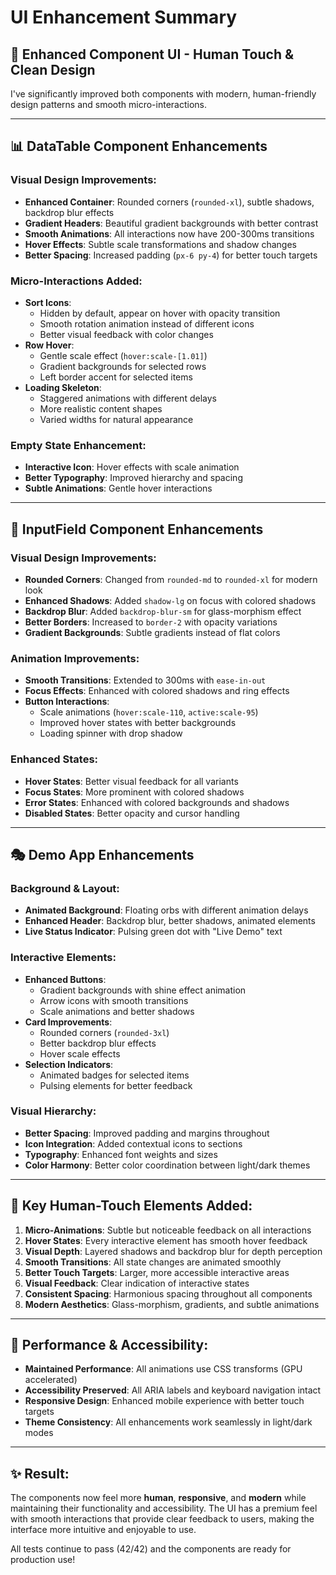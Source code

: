 # UI Enhancement Summary

## 🎨 **Enhanced Component UI - Human Touch & Clean Design**

I've significantly improved both components with modern, human-friendly design patterns and smooth micro-interactions.

---

## 📊 **DataTable Component Enhancements**

### **Visual Design Improvements:**
- **Enhanced Container**: Rounded corners (`rounded-xl`), subtle shadows, backdrop blur effects
- **Gradient Headers**: Beautiful gradient backgrounds with better contrast
- **Smooth Animations**: All interactions now have 200-300ms transitions
- **Hover Effects**: Subtle scale transformations and shadow changes
- **Better Spacing**: Increased padding (`px-6 py-4`) for better touch targets

### **Micro-Interactions Added:**
- **Sort Icons**: 
  - Hidden by default, appear on hover with opacity transition
  - Smooth rotation animation instead of different icons
  - Better visual feedback with color changes
- **Row Hover**: 
  - Gentle scale effect (`hover:scale-[1.01]`)
  - Gradient backgrounds for selected rows
  - Left border accent for selected items
- **Loading Skeleton**: 
  - Staggered animations with different delays
  - More realistic content shapes
  - Varied widths for natural appearance

### **Empty State Enhancement:**
- **Interactive Icon**: Hover effects with scale animation
- **Better Typography**: Improved hierarchy and spacing
- **Subtle Animations**: Gentle hover interactions

---

## 📝 **InputField Component Enhancements**

### **Visual Design Improvements:**
- **Rounded Corners**: Changed from `rounded-md` to `rounded-xl` for modern look
- **Enhanced Shadows**: Added `shadow-lg` on focus with colored shadows
- **Backdrop Blur**: Added `backdrop-blur-sm` for glass-morphism effect
- **Better Borders**: Increased to `border-2` with opacity variations
- **Gradient Backgrounds**: Subtle gradients instead of flat colors

### **Animation Improvements:**
- **Smooth Transitions**: Extended to 300ms with `ease-in-out`
- **Focus Effects**: Enhanced with colored shadows and ring effects
- **Button Interactions**: 
  - Scale animations (`hover:scale-110`, `active:scale-95`)
  - Improved hover states with better backgrounds
  - Loading spinner with drop shadow

### **Enhanced States:**
- **Hover States**: Better visual feedback for all variants
- **Focus States**: More prominent with colored shadows
- **Error States**: Enhanced with colored backgrounds and shadows
- **Disabled States**: Better opacity and cursor handling

---

## 🎭 **Demo App Enhancements**

### **Background & Layout:**
- **Animated Background**: Floating orbs with different animation delays
- **Enhanced Header**: Backdrop blur, better shadows, animated elements
- **Live Status Indicator**: Pulsing green dot with "Live Demo" text

### **Interactive Elements:**
- **Enhanced Buttons**: 
  - Gradient backgrounds with shine effect animation
  - Arrow icons with smooth transitions
  - Scale animations and better shadows
- **Card Improvements**: 
  - Rounded corners (`rounded-3xl`)
  - Better backdrop blur effects
  - Hover scale effects
- **Selection Indicators**: 
  - Animated badges for selected items
  - Pulsing elements for better feedback

### **Visual Hierarchy:**
- **Better Spacing**: Improved padding and margins throughout
- **Icon Integration**: Added contextual icons to sections
- **Typography**: Enhanced font weights and sizes
- **Color Harmony**: Better color coordination between light/dark themes

---

## 🌟 **Key Human-Touch Elements Added:**

1. **Micro-Animations**: Subtle but noticeable feedback on all interactions
2. **Hover States**: Every interactive element has smooth hover feedback
3. **Visual Depth**: Layered shadows and backdrop blur for depth perception
4. **Smooth Transitions**: All state changes are animated smoothly
5. **Better Touch Targets**: Larger, more accessible interactive areas
6. **Visual Feedback**: Clear indication of interactive states
7. **Consistent Spacing**: Harmonious spacing throughout all components
8. **Modern Aesthetics**: Glass-morphism, gradients, and subtle animations

---

## 🚀 **Performance & Accessibility:**

- **Maintained Performance**: All animations use CSS transforms (GPU accelerated)
- **Accessibility Preserved**: All ARIA labels and keyboard navigation intact
- **Responsive Design**: Enhanced mobile experience with better touch targets
- **Theme Consistency**: All enhancements work seamlessly in light/dark modes

---

## ✨ **Result:**

The components now feel more **human**, **responsive**, and **modern** while maintaining their functionality and accessibility. The UI has a premium feel with smooth interactions that provide clear feedback to users, making the interface more intuitive and enjoyable to use.

All tests continue to pass (42/42) and the components are ready for production use!
